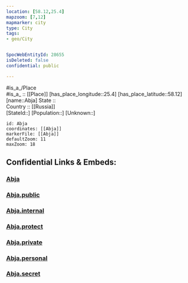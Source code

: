 ```yaml
---
location: [58.12,25.4] 
mapzoom: [7,12] 
mapmarker: city 
type: City
tags:
- geo/City


SpocWebEntityId: 28655
isDeleted: false
confidential: public

---
```

#is_a_/Place  
#is_a_ :: [[Place]] 
[has_place_longitude::25.4] 
[has_place_latitude::58.12] 
[name::Abja] 
State ::  
Country :: [[Russia]]  
[StateId::] 
[Population::] 
[Unknown::] 


```leaflet
id: Abja
coordinates: [[Abja]] 
markerFile: [[Abja]] 
defaultZoom: 11 
maxZoom: 18
```


## Confidential Links & Embeds: 

### [Abja](/_Standards/Earth/Continent/Europe/Europe~North/Estonia/Counties~Estonia/Viljandi/City/Abja.md) 

### [Abja.public](/_public/Earth/Continent/Europe/Europe~North/Estonia/Counties~Estonia/Viljandi/City/Abja.public.md) 

### [Abja.internal](/_internal/Earth/Continent/Europe/Europe~North/Estonia/Counties~Estonia/Viljandi/City/Abja.internal.md) 

### [Abja.protect](/_protect/Earth/Continent/Europe/Europe~North/Estonia/Counties~Estonia/Viljandi/City/Abja.protect.md) 

### [Abja.private](/_private/Earth/Continent/Europe/Europe~North/Estonia/Counties~Estonia/Viljandi/City/Abja.private.md) 

### [Abja.personal](/_personal/Earth/Continent/Europe/Europe~North/Estonia/Counties~Estonia/Viljandi/City/Abja.personal.md) 

### [Abja.secret](/_secret/Earth/Continent/Europe/Europe~North/Estonia/Counties~Estonia/Viljandi/City/Abja.secret.md)

